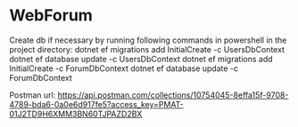 # WebForum

Create db if necessary by running following commands in powershell in the project directory:
dotnet ef migrations add InitialCreate -c UsersDbContext
dotnet ef database update -c UsersDbContext
dotnet ef migrations add InitialCreate -c ForumDbContext
dotnet ef database update -c ForumDbContext

Postman url: https://api.postman.com/collections/10754045-8effa15f-9708-4789-bda6-0a0e6d917fe5?access_key=PMAT-01J2TD9H6XMM3BN60TJPAZD2BX
